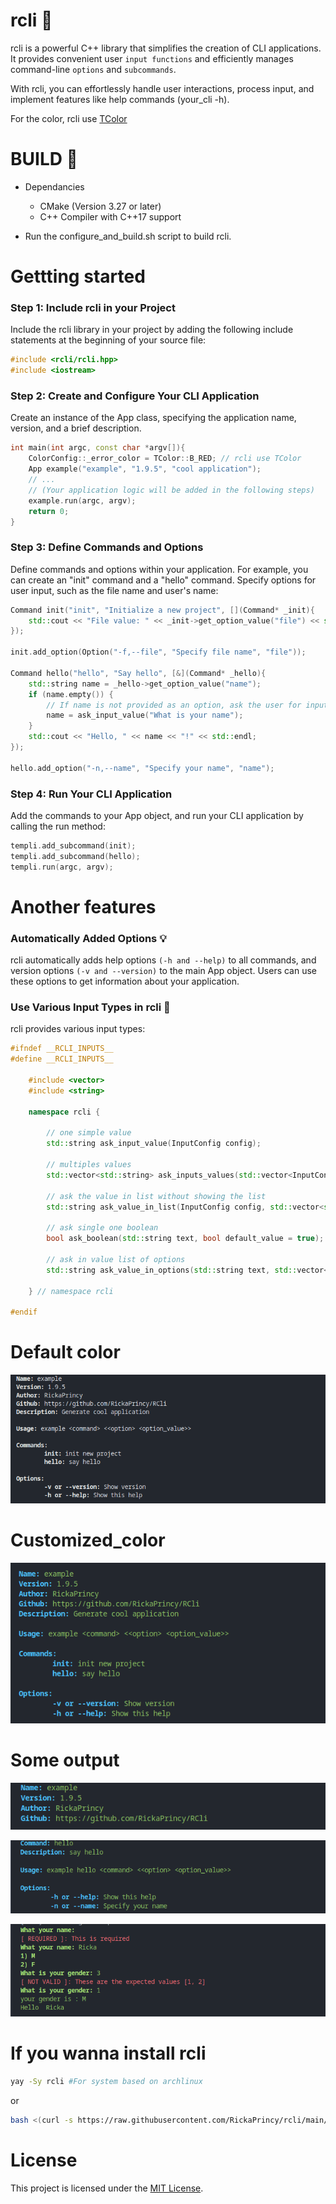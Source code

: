 # rcli :wrench:

rcli is a powerful C++ library that simplifies the creation of CLI applications. It provides convenient user `input functions` and efficiently manages command-line `options` and `subcommands`. 

With rcli, you can effortlessly handle user interactions, process input, and implement features like help commands (your_cli -h).

For the color, rcli use [TColor](http://github.com/RickaPrincy/TColor)

# BUILD :hammer:

- Dependancies
    - CMake (Version 3.27 or later)
    - C++ Compiler with C++17 support

- Run the configure_and_build.sh script to build rcli.

# Gettting started

### Step 1: Include rcli in your Project

Include the rcli library in your project by adding the following include statements at the beginning of your source file:

```cpp
#include <rcli/rcli.hpp>
#include <iostream>
```

### Step 2: Create and Configure Your CLI Application

Create an instance of the App class, specifying the application name, version, and a brief description.

```cpp
int main(int argc, const char *argv[]){
    ColorConfig::_error_color = TColor::B_RED; // rcli use TColor
    App example("example", "1.9.5", "cool application");
    // ...
    // (Your application logic will be added in the following steps)
    example.run(argc, argv);
    return 0;
}
```
### Step 3: Define Commands and Options

Define commands and options within your application. For example, you can create an "init" command and a "hello" command. Specify options for user input, such as the file name and user's name:

```cpp
Command init("init", "Initialize a new project", [](Command* _init){
    std::cout << "File value: " << _init->get_option_value("file") << std::endl;
});

init.add_option(Option("-f,--file", "Specify file name", "file"));

Command hello("hello", "Say hello", [&](Command* _hello){
    std::string name = _hello->get_option_value("name");
    if (name.empty()) {
        // If name is not provided as an option, ask the user for input
        name = ask_input_value("What is your name");
    }
    std::cout << "Hello, " << name << "!" << std::endl;
});

hello.add_option("-n,--name", "Specify your name", "name");
```

### Step 4: Run Your CLI Application

Add the commands to your App object, and run your CLI application by calling the run method:

```cpp
templi.add_subcommand(init);
templi.add_subcommand(hello);
templi.run(argc, argv);
```

# Another features 

### Automatically Added Options :bulb:

rcli automatically adds help options `(-h and --help)` to all commands, and version options `(-v and --version)` to the main App object. Users can use these options to get information about your application.

### Use Various Input Types in rcli :jack_o_lantern:

rcli provides various input types:

```cpp
#ifndef __RCLI_INPUTS__
#define __RCLI_INPUTS__
    
    #include <vector>
    #include <string>

    namespace rcli {

        // one simple value
        std::string ask_input_value(InputConfig config);

        // multiples values
        std::vector<std::string> ask_inputs_values(std::vector<InputConfig> configs);

        // ask the value in list without showing the list
        std::string ask_value_in_list(InputConfig config, std::vector<std::string> options, bool ignore_case = false);

        // ask single one boolean
        bool ask_boolean(std::string text, bool default_value = true);

        // ask in value list of options
        std::string ask_value_in_options(std::string text, std::vector<std::string> options);

    } // namespace rcli

#endif
```

# Default color

![Example0](./images/default_color.png)

# Customized_color

![Example1](./images/customized_color.png)

# Some output

![Example2](./images/version.png)

![Example1](./images/command.png)

![Example2](./images/input.png)

# If you wanna install rcli

```bash
yay -Sy rcli #For system based on archlinux
```
or 

```bash
bash <(curl -s https://raw.githubusercontent.com/RickaPrincy/rcli/main/install.sh)
```
 
# License 

This project is licensed under the [MIT License](License.txt).